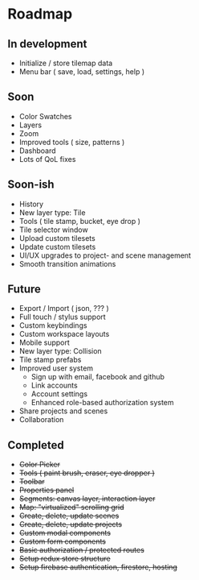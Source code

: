 # Roadmap

## In development
- Initialize / store tilemap data
- Menu bar ( save, load, settings, help )

## Soon
- Color Swatches
- Layers
- Zoom
- Improved tools ( size, patterns )
- Dashboard
- Lots of QoL fixes

## Soon-ish
- History
- New layer type: Tile
- Tools ( tile stamp, bucket, eye drop )
- Tile selector window
- Upload custom tilesets
- Update custom tilesets
- UI/UX upgrades to project- and scene management
- Smooth transition animations

## Future
- Export / Import ( json, ??? )
- Full touch / stylus support
- Custom keybindings
- Custom workspace layouts
- Mobile support
- New layer type: Collision
- Tile stamp prefabs
- Improved user system
  - Sign up with email, facebook and github
  - Link accounts
  - Account settings
  - Enhanced role-based authorization system
- Share projects and scenes
- Collaboration

## Completed
- ~~Color Picker~~
- ~~Tools ( paint brush, eraser, eye dropper )~~
- ~~Toolbar~~
- ~~Properties panel~~
- ~~Segments: canvas layer, interaction layer~~
- ~~Map: "virtualized" scrolling grid~~
- ~~Create, delete, update scenes~~
- ~~Create, delete, update projects~~
- ~~Custom modal components~~
- ~~Custom form components~~
- ~~Basic authorization / protected routes~~
- ~~Setup redux store structure~~
- ~~Setup firebase authentication, firestore, hosting~~
